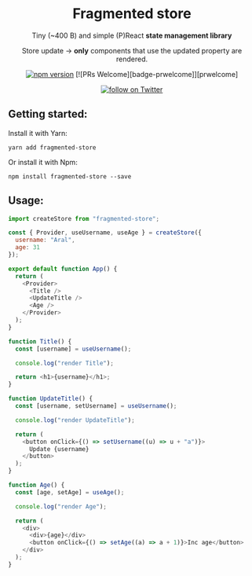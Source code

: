 <h1 align="center">
Fragmented store
</h1>
<p align="center">
    Tiny (~400 B) and simple (P)React <b>state management library</b>
</p>
<p align="center">
    Store update -> <b>only</b> components that use the updated property are rendered.
</p>

<div align="center">

[![npm version](https://badge.fury.io/js/fragmented-store.svg)](https://badge.fury.io/js/fragmented-store)
[![PRs Welcome][badge-prwelcome]][prwelcome]

<a href="https://twitter.com/intent/follow?screen_name=aralroca">
<img src="https://img.shields.io/twitter/follow/aralroca?style=social&logo=twitter"
            alt="follow on Twitter"></a>

</div>



## Getting started:

Install it with Yarn:

```
yarn add fragmented-store
```

Or install it with Npm:

```
npm install fragmented-store --save
```

## Usage:

```js
import createStore from "fragmented-store";

const { Provider, useUsername, useAge } = createStore({
  username: "Aral",
  age: 31
});

export default function App() {
  return (
    <Provider>
      <Title />
      <UpdateTitle />
      <Age />
    </Provider>
  );
}

function Title() {
  const [username] = useUsername();

  console.log("render Title");

  return <h1>{username}</h1>;
}

function UpdateTitle() {
  const [username, setUsername] = useUsername();

  console.log("render UpdateTitle");

  return (
    <button onClick={() => setUsername((u) => u + "a")}>
      Update {username}
    </button>
  );
}

function Age() {
  const [age, setAge] = useAge();

  console.log("render Age");

  return (
    <div>
      <div>{age}</div>
      <button onClick={() => setAge((a) => a + 1)}>Inc age</button>
    </div>
  );
}
```